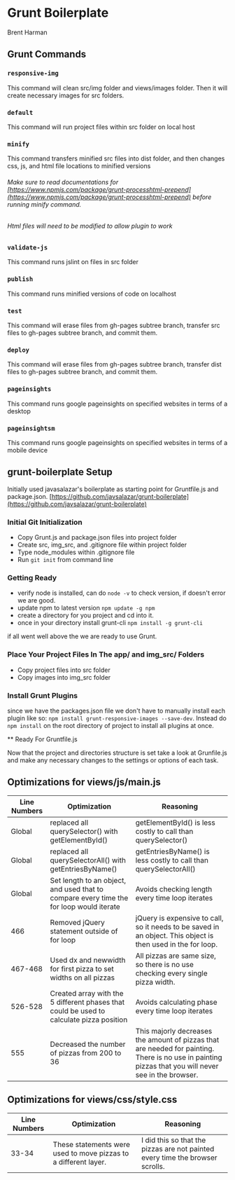 # Grunt Boilerplate
Brent Harman

## Grunt Commands

### `responsive-img`

This command will clean src/img folder and views/images folder.  Then it will create necessary images for src folders.

### `default`

This command will run project files within src folder on local host

### `minify`

This command transfers minified src files into dist folder, and then changes css, js, and html file locations to minified versions

###### Make sure to read documentations for [https://www.npmjs.com/package/grunt-processhtml-prepend](https://www.npmjs.com/package/grunt-processhtml-prepend) before running minify command.

###### Html files will need to be modified to allow plugin to work

### `validate-js`

This command runs jslint on files in src folder

### `publish`

This command runs minified versions of code on localhost

### `test`

This command will erase files from gh-pages subtree branch, transfer src files to gh-pages subtree branch, and commit them.

### `deploy`

This command will erase files from gh-pages subtree branch, transfer dist files to gh-pages subtree branch, and commit them.

### `pageinsights`

This command runs google pageinsights on specified websites in terms of a desktop

### `pageinsightsm`

This command runs google pageinsights on specified websites in terms of a mobile device

## grunt-boilerplate Setup
Initially used javasalazar's boilerplate as starting point for Gruntfile.js and package.json. [https://github.com/javsalazar/grunt-boilerplate](https://github.com/javsalazar/grunt-boilerplate)

### Initial Git Initialization
  * Copy Grunt.js and package.json files into project folder
  * Create src, img_src, and .gitignore file within project folder
  * Type node_modules within .gitignore file
  * Run `git init` from command line

### Getting Ready

* verify node is installed, can do `node -v` to check version, if doesn't error we are good.
* update npm to latest version `npm update -g npm`
* create a directory for you project and cd into it.
* once in your directory install grunt-cli `npm install -g grunt-cli`

if all went well above the we are ready to use Grunt.  

### Place Your Project Files In The app/ and img_src/ Folders

* Copy project files into src folder
* Copy images into img_src folder

### Install Grunt Plugins

since we have the packages.json file we don't have to manually install each plugin like so: `npm install grunt-responsive-images --save-dev`.  Instead do `npm install` on the root directory of project to install all plugins at once.

** Ready For Gruntfile.js

Now that the project and directories structure is set take a look at Grunfile.js and make any necessary changes to the settings or options of each task.

## Optimizations for views/js/main.js

|Line Numbers|Optimization|Reasoning|
|-------|------------|-----------|
|Global|replaced all querySelector() with getElementById()|getElementById() is less costly to call than querySelector()|
|Global|replaced all querySelectorAll() with getEntriesByName()|getEntriesByName() is less costly to call than querySelectorAll()|
|Global|Set length to an object, and used that to compare every time the for loop would iterate|Avoids checking length every time loop iterates|
|466|Removed jQuery statement outside of for loop|jQuery is expensive to call, so it needs to be saved in an object.  This object is then used in the for loop.|
|467-468|Used dx and newwidth for first pizza to set widths on all pizzas| All pizzas are same size, so there is no use checking every single pizza width.|
|526-528|Created array with the 5 different phases that could be used to calculate pizza position|Avoids calculating phase every time loop iterates|
|555|Decreased the number of pizzas from 200 to 36| This majorly decreases the amount of pizzas that are needed for painting.  There is no use in painting pizzas that you will never see in the browser.|

## Optimizations for views/css/style.css

|Line Numbers|Optimization|Reasoning|
|-------|------------|-----------|
|33-34|These statements were used to move pizzas to a different layer.| I did this so that the pizzas are not painted every time the browser scrolls.|
